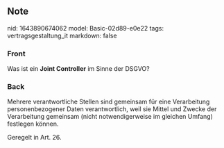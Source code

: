 ## Note
nid: 1643890674062
model: Basic-02d89-e0e22
tags: vertragsgestaltung_it
markdown: false

### Front
Was ist ein <b>Joint Controller</b> im Sinne der DSGVO?

### Back
Mehrere verantwortliche Stellen sind gemeinsam für eine Verarbeitung personenbezogener Daten verantwortlich, weil sie Mittel und Zwecke der Verarbeitung gemeinsam (nicht notwendigerweise im gleichen Umfang) festlegen können.

Geregelt in Art. 26.
